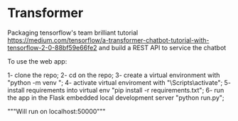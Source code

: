 # Transformer

Packaging tensorflow's team brilliant tutorial https://medium.com/tensorflow/a-transformer-chatbot-tutorial-with-tensorflow-2-0-88bf59e66fe2 and build a REST API to service the chatbot

To use the web app:

1- clone the repo;
2- cd on the repo;
3- create a virtual environment with "python -m venv <ENVIRONMENT NAME>";
4- activate virtual enviroment with "<ENVIRONMENT NAME>\Scripts\activate";
5- install requirements into virtual env "pip install -r requirements.txt";
6- run the app in the Flask embedded local development server "python run.py";

"""Will run on localhost:50000"""
